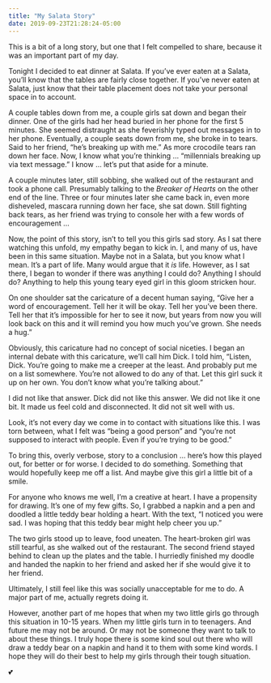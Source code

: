 ```yaml
---
title: "My Salata Story"
date: 2019-09-23T21:28:24-05:00
---
```


This is a bit of a long story, but one that I felt compelled to share, because it was an important part of my day.

Tonight I decided to eat dinner at Salata. If you’ve ever eaten at a Salata, you’ll know that the tables are fairly close together. If you’ve never eaten at Salata, just know that their table placement does not take your personal space in to account.

<!--more-->

A couple tables down from me, a couple girls sat down and began their dinner. One of the girls had her head buried in her phone for the first 5 minutes. She seemed distraught as she feverishly typed out messages in to her phone. Eventually, a couple seats down from me, she broke in to tears. Said to her friend, “he’s breaking up with me.” As more crocodile tears ran down her face. Now, I know what you’re thinking … “millennials breaking up via text message.” I know … let’s put that aside for a minute.

A couple minutes later, still sobbing, she walked out of the restaurant and took a phone call. Presumably talking to the _Breaker of Hearts_ on the other end of the line. Three or four minutes later she came back in, even more disheveled, mascara running down her face, she sat down. Still fighting back tears, as her friend was trying to console her with a few words of encouragement …

Now, the point of this story, isn’t to tell you this girls sad story. As I sat there watching this unfold, my empathy began to kick in. I, and many of us, have been in this same situation. Maybe not in a Salata, but you know what I mean. It’s a part of life. Many would argue that it _is_ life. However, as I sat there, I began to wonder if there was anything I could do? Anything I should do? Anything to help this young teary eyed girl in this gloom stricken hour.

On one shoulder sat the caricature of a decent human saying, “Give her a word of encouragement. Tell her it will be okay. Tell her you’ve been there. Tell her that it’s impossible for her to see it now, but years from now you will look back on this and it will remind you how much you’ve grown. She needs a hug.”

Obviously, this caricature had no concept of social niceties. I began an internal debate with this caricature, we’ll call him Dick. I told him, “Listen, Dick. You’re going to make me a creeper at the least. And probably put me on a list somewhere. You’re not allowed to do any of that. Let this girl suck it up on her own. You don’t know what you’re talking about.”

I did not like that answer. Dick did not like this answer. We did not like it one bit. It made us feel cold and disconnected. It did not sit well with us.

Look, it’s not every day we come in to contact with situations like this. I was torn between, what I felt was “being a good person” and “you’re not supposed to interact with people. Even if you’re trying to be good.”

To bring this, overly verbose, story to a conclusion … here’s how this played out, for better or for worse. I decided to do something. Something that would hopefully keep me off a list. And maybe give this girl a little bit of a smile.

For anyone who knows me well, I’m a creative at heart. I have a propensity for drawing. It’s one of my few gifts. So, I grabbed a napkin and a pen and doodled a little teddy bear holding a heart. With the text, “I noticed you were sad. I was hoping that this teddy bear might help cheer you up.”

The two girls stood up to leave, food uneaten. The heart-broken girl was still tearful, as she walked out of the restaurant. The second friend stayed behind to clean up the plates and the table. I hurriedly finished my doodle and handed the napkin to her friend and asked her if she would give it to her friend.

Ultimately, I still feel like this was socially unacceptable for me to do. A major part of me, actually regrets doing it.

However, another part of me hopes that when my two little girls go through this situation in 10-15 years. When my little girls turn in to teenagers. And future me may not be around. Or may not be someone they want to talk to about these things. I truly hope there is some kind soul out there who will draw a teddy bear on a napkin and hand it to them with some kind words. I hope they will do their best to help my girls through their tough situation.

💕
